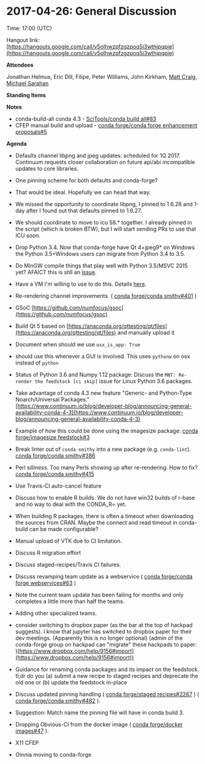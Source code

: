 # 2017-04-26: General Discussion

Time: 17:00 (UTC)

Hangout link: [](https://hangouts.google.com/call/v5olhwzpfzgzpoq5i3wthjpqpie)[https://hangouts.google.com/call/v5olhwzpfzgzpoq5i3wthjpqpie](https://hangouts.google.com/call/v5olhwzpfzgzpoq5i3wthjpqpie)

**Attendees**

Jonathan Helmus, Eric Dill,  Filipe, Peter Williams, John Kirkham, [Matt Craig](https://conda-forge.hackpad.com/ep/profile/yBvjHx0Ad3Y), [Michael Sarahan](https://conda-forge.hackpad.com/ep/profile/yHQTJXZ4gyS)

**Standing Items**

**Notes**

*   conda-build-all conda 4.3 - [SciTools/conda build all#83](https://github.com/SciTools/conda-build-all/pull/83)
*   CFEP manual build and upload - [conda forge/conda forge enhancement proposals#5](https://github.com/conda-forge/conda-forge-enhancement-proposals/pull/5)

**Agenda**

*   Defaults   channel libpng and jpeg updates: scheduled for 1Q 2017.  Continuum   requests closer collaboration on future api/abi incompatible updates to   core libraries.

*   One pinning scheme for both defaults and conda-forge?
*   That would be ideal.  Hopefully we can head that way.
*   We missed the opportunity to coordinate libpng, I pinned to 1.6.28 and 1-day after I found out that defaults pinned to 1.6.27.
*   We  should coordinate to move to icu 58.* together. I already pinned in the  script (which is broken BTW), but I will start sending PRs to use that  ICU soon.

*   Drop   Python 3.4. Now that conda-forge have Qt 4+jpeg9* on Windows the  Python  3.5+Windows users can migrate from Python 3.4 to 3.5.

*   Do MinGW compile things that play well with Python 3.5/MSVC 2015 yet? AFAICT this is still an [issue](http://bugs.python.org/issue4709).
*   Have a VM I'm willing to use to do this. Details [here](https://github.com/boxcutter/macos).

*   Re-rendering channel improvements. ( [conda forge/conda smithy#401](https://github.com/conda-forge/conda-smithy/pull/401) )
*   GSoC [](https://github.com/numfocus/gsoc)[https://github.com/numfocus/gsoc](https://github.com/numfocus/gsoc)
*   Build Qt 5 based on [](https://anaconda.org/qttesting/qt/files)[https://anaconda.org/qttesting/qt/files](https://anaconda.org/qttesting/qt/files) and manually upload it
*   Document when should we use `osx_is_app: True`

*   should use this whenever a GUI is involved. This uses `pythonw` on osx instead of `python`

*   Status of Python 3.6 and Numpy 1.12 package: Discuss the `MNT: Re-render the feedstock [ci skip]` issue for Linux Python 3.6 packages.
*   Take advantage of conda 4.3 new feature "Generic- and Python-Type Noarch/Universal Packages." [](https://www.continuum.io/blog/developer-blog/announcing-general-availability-conda-4-3)[https://www.continuum.io/blog/developer-blog/announcing-general-availability-conda-4-3](https://www.continuum.io/blog/developer-blog/announcing-general-availability-conda-4-3)

*   Example of how this could be done using the imagesize package: [conda forge/imagesize feedstock#3](https://github.com/conda-forge/imagesize-feedstock/pull/3)

*   Break linter out of `conda-smithy` into a new package (e.g. `conda-lint`). [conda forge/conda smithy#386](https://github.com/conda-forge/conda-smithy/issues/386)

*   Perl silliness. Too many Perls showing up after re-rendering. How to fix? [conda forge/conda smithy#415](https://github.com/conda-forge/conda-smithy/issues/415)

*   Use Travis-CI auto-cancel feature

*   Discuss how to enable R builds. We do not have win32 builds of r-base and no way to deal with the CONDA_R=<version> yet. 

*   When  building R packages, there is often a timeout when downloading the  sources from CRAN. Maybe the connect and read timeout in conda-build can  be made configurable?

*   Manual upload of VTK due to CI limitation.

*   Discuss R migration effort
*   Discuss staged-recipes/Travis CI failures.
*   Discuss revamping team update as a webservice ( [conda forge/conda forge webservices#63](https://github.com/conda-forge/conda-forge-webservices/issues/63) )

*   Note the current team update has been failing for months and only completes a little more than half the teams.

*   Adding other specialized teams.

*   consider  switching to dropbox paper (as the bar at the top of hackpad suggests).  I know that jupyter has switched to dropbox paper for their dev  meetings. (Apparently this is no longer optional) (admin of the  conda-forge group on hackpad can "migrate" these hackpads to paper: [](https://www.dropbox.com/help/9156#import))[https://www.dropbox.com/help/9156#import](https://www.dropbox.com/help/9156#import))

*   Guidance  for renaming conda packages and its impact on the feedstock. tl;dr do  you (a) submit a new recipe to staged recipes and deprecate the old one  or (b) update the feedstock in-place

*   Discuss updated pinning handling ( [conda forge/staged recipes#2267](https://github.com/conda-forge/staged-recipes/pull/2267) ) ( [conda forge/conda smithy#482](https://github.com/conda-forge/conda-smithy/pull/482) ).

*   Suggestion: Match name the pinning file will have in conda build 3.

*   Dropping Obvious-CI from the docker image ( [conda forge/docker images#47](https://github.com/conda-forge/docker-images/pull/47) ).
*   X11 CFEP

*   Omnia moving to conda-forge